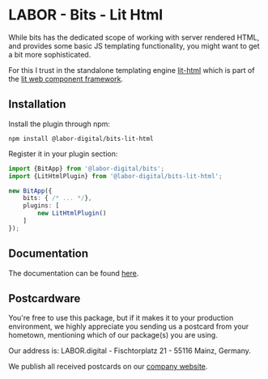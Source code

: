 # LABOR - Bits - Lit Html

While bits has the dedicated scope of working with server rendered HTML, and provides some
basic JS templating functionality, you might want to get a bit more sophisticated.

For this I trust in the standalone templating engine [lit-html](https://lit.dev/docs/libraries/standalone-templates/)
which is part of the [lit web component framework](https://lit.dev/).

## Installation

Install the plugin through npm:

```
npm install @labor-digital/bits-lit-html
```

Register it in your plugin section:

```typescript
import {BitApp} from '@labor-digital/bits';
import {LitHtmlPlugin} from '@labor-digital/bits-lit-html';

new BitApp({
    bits: { /* ... */},
    plugins: [
        new LitHtmlPlugin()
    ]
});
```

## Documentation

The documentation can be found [here](https://bits.labor.tools/guide/plugins/LitHtml.html).

## Postcardware

You're free to use this package, but if it makes it to your production environment, we highly appreciate you sending us a postcard from your hometown,
mentioning which of our package(s) you are using.

Our address is: LABOR.digital - Fischtorplatz 21 - 55116 Mainz, Germany.

We publish all received postcards on our [company website](https://labor.digital). 

